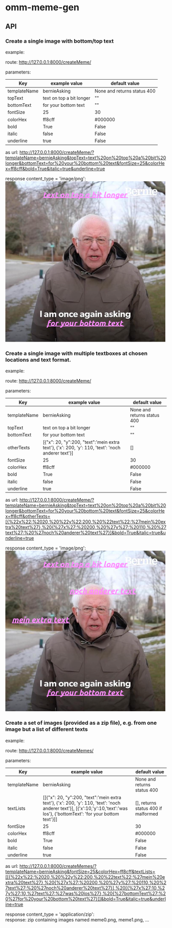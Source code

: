 # omm-meme-gen


## API

### Create a single image with bottom/top text

example:

route: http://127.0.0.1:8000/createMeme/

parameters:

| Key | example value | default value |
|---|---|---|
| templateName | bernieAsking | None and returns status 400 |
| topText | text on top a bit longer | "" |
| bottomText | for your bottom text | "" |
| fontSize | 25 | 30 |
| colorHex | ff8cff | #000000 |
| bold | True | False |
| italic | false | False |
| underline | true | False |

as url: <http://127.0.0.1:8000/createMeme/?templateName=bernieAsking&topText=text%20on%20top%20a%20bit%20longer&bottomText=for%20your%20bottom%20text&fontSize=25&colorHex=ff8cff&bold=True&italic=true&underline=true>

response content_type = 'image/png':   
![alt text](memeExamples/singleImageTopBottomText.png "single image top and bottom text")


### Create a single image with multiple textboxes at chosen locations and text format.

example:

route: http://127.0.0.1:8000/createMeme/

parameters:

| Key | example value | default value |
|---|---|---|
| templateName | bernieAsking | None and returns status 400 |
| topText | text on top a bit longer | "" |
| bottomText | for your bottom text | "" |
| otherTexts | [{"x": 20, "y":200, "text":'mein extra text'}, {'x': 200, 'y': 110, 'text': 'noch anderer text'}] | [] |
| fontSize | 25 | 30 |
| colorHex | ff8cff | #000000 |
| bold | True | False |
| italic | false | False |
| underline | true | False |


as url: <http://127.0.0.1:8000/createMeme/?templateName=bernieAsking&topText=text%20on%20top%20a%20bit%20longer&bottomText=for%20your%20bottom%20text&fontSize=25&colorHex=ff8cff&otherTexts=[{%22x%22:%2020,%20%22y%22:200,%20%22text%22:%27mein%20extra%20text%27},%20{%27x%27:%20200,%20%27y%27:%20110,%20%27text%27:%20%27noch%20anderer%20text%27}]&bold=True&italic=true&underline=true>

response content_type = 'image/png':   
![alt text](memeExamples/singleImageMultipleTexts.png "single image multiple texts")


### Create a set of images (provided as a zip file), e.g. from one image but a list of different texts

example:

route: http://127.0.0.1:8000/createMemes/

parameters:

| Key | example value | default value |
|---|---|---|
| templateName | bernieAsking | None and returns status 400 |
| textLists | [[{"x": 20, "y":200, "text":'mein extra text'}, {'x': 200, 'y': 110, 'text': 'noch anderer text'}], [{'x':10,'y':10,'text':'was los'}, {'bottomText': 'for your bottom text'}]] | [], returns status 400 if malformed |
| fontSize | 25 | 30 |
| colorHex | ff8cff | #000000 |
| bold | True | False |
| italic | false | False |
| underline | true | False |


as url: <http://127.0.0.1:8000/createMemes/?templateName=bernieAsking&fontSize=25&colorHex=ff8cff&textLists=[[{%22x%22:%2020,%20%22y%22:200,%20%22text%22:%27mein%20extra%20text%27},%20{%27x%27:%20200,%20%27y%27:%20110,%20%27text%27:%20%27noch%20anderer%20text%27}],%20[{%27x%27:10,%27y%27:10,%27text%27:%27was%20los%27},%20{%27bottomText%27:%20%27for%20your%20bottom%20text%27}]]&bold=True&italic=true&underline=true>

response content_type = 'application/zip':  
response: zip containing images named meme0.png, meme1.png, ...

